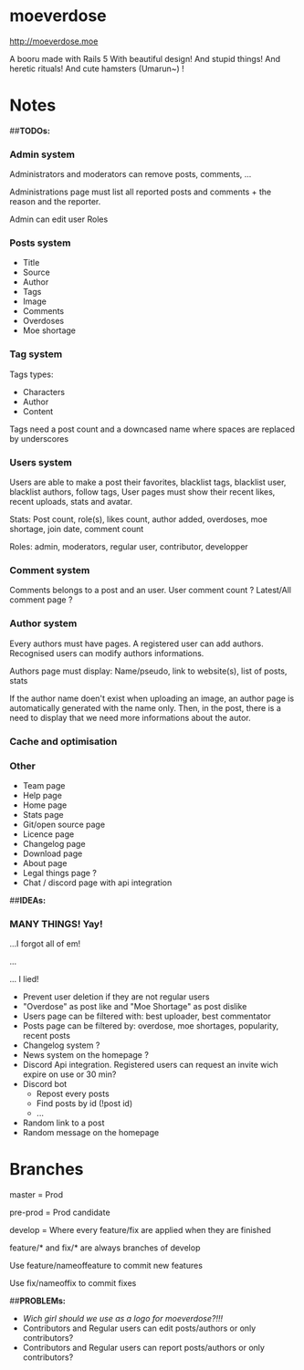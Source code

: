 # moeverdose

http://moeverdose.moe

A booru made with Rails 5
With beautiful design! And stupid things! And heretic rituals! And cute hamsters (Umarun~) !

# Notes

##**TODOs:**

### Admin system
Administrators and moderators can remove posts, comments, ...

Administrations page must list all reported posts and comments + the reason and the reporter.

Admin can edit user Roles

### Posts system

* Title
* Source
* Author
* Tags
* Image
* Comments
* Overdoses
* Moe shortage

### Tag system

Tags types:
* Characters
* Author
* Content

Tags need a post count and a downcased name where spaces are replaced by underscores

### Users system

Users are able to make a post their favorites, blacklist tags, blacklist user, blacklist authors, follow tags,
User pages must show their recent likes, recent uploads, stats and avatar.

Stats:
Post count, role(s), likes count, author added, overdoses, moe shortage, join date, comment count

Roles:
admin, moderators, regular user, contributor, developper

### Comment system
Comments belongs to a post and an user.
User comment count ?
Latest/All comment page ?

### Author system
Every authors must have pages. A registered user can add authors. Recognised users can modify authors informations.

Authors page must display: Name/pseudo, link to website(s), list of posts, stats

If the author name doen't exist when uploading an image, an author page is automatically generated with the name only.
Then, in the post, there is a need to display that we need more informations about the autor.

### Cache and optimisation

### Other
* Team page
* Help page
* Home page
* Stats page
* Git/open source page
* Licence page
* Changelog page
* Download page
* About page
* Legal things page ?
* Chat / discord page with api integration

##**IDEAs:**

### MANY THINGS! Yay!
...I forgot all of em!

...

... I lied!

* Prevent user deletion if they are not regular users
* "Overdose" as post like and "Moe Shortage" as post dislike
* Users page can be filtered with: best uploader, best commentator
* Posts page can be filtered by: overdose, moe shortages, popularity, recent posts
* Changelog system ?
* News system on the homepage ?
* Discord Api integration. Registered users can request an invite wich expire on use or 30 min?
* Discord bot
  * Repost every posts
  * Find posts by id (!post id)
  * ...
* Random link to a post
* Random message on the homepage

# Branches

master = Prod

pre-prod = Prod candidate

develop = Where every feature/fix are applied when they are finished

feature/* and fix/* are always branches of develop

Use feature/nameoffeature to commit new features

Use fix/nameoffix to commit fixes


##**PROBLEMs:**

* *Wich girl should we use as a logo for moeverdose?!!!*
* Contributors and Regular users can edit posts/authors or only contributors?
* Contributors and Regular users can report posts/authors or only contributors?
